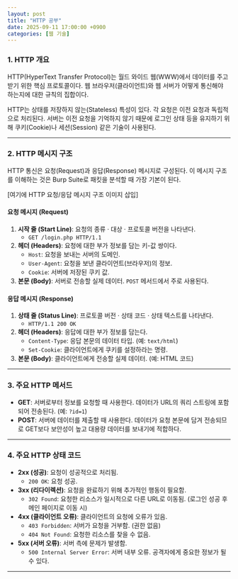```yaml
---
layout: post
title: "HTTP 공부"
date: 2025-09-11 17:00:00 +0900
categories: [웹 기술]
---
```


### 1. HTTP 개요

HTTP(HyperText Transfer Protocol)는 월드 와이드 웹(WWW)에서 데이터를 주고받기 위한 핵심 프로토콜이다. 웹 브라우저(클라이언트)와 웹 서버가 어떻게 통신해야 하는지에 대한 규칙의 집합이다.

HTTP는 상태를 저장하지 않는(Stateless) 특성이 있다. 각 요청은 이전 요청과 독립적으로 처리된다. 서버는 이전 요청을 기억하지 않기 때문에 로그인 상태 등을 유지하기 위해 쿠키(Cookie)나 세션(Session) 같은 기술이 사용된다.

---

### 2. HTTP 메시지 구조

HTTP 통신은 요청(Request)과 응답(Response) 메시지로 구성된다. 이 메시지 구조를 이해하는 것은 Burp Suite로 패킷을 분석할 때 가장 기본이 된다.

[여기에 HTTP 요청/응답 메시지 구조 이미지 삽입]

#### **요청 메시지 (Request)**
1.  **시작 줄 (Start Line)**: 요청의 종류 · 대상 · 프로토콜 버전을 나타낸다.
    *   `GET /login.php HTTP/1.1`
2.  **헤더 (Headers)**: 요청에 대한 부가 정보를 담는 키-값 쌍이다.
    *   `Host`: 요청을 보내는 서버의 도메인.
    *   `User-Agent`: 요청을 보낸 클라이언트(브라우저)의 정보.
    *   `Cookie`: 서버에 저장된 쿠키 값.
3.  **본문 (Body)**: 서버로 전송할 실제 데이터. `POST` 메서드에서 주로 사용된다.

#### **응답 메시지 (Response)**
1.  **상태 줄 (Status Line)**: 프로토콜 버전 · 상태 코드 · 상태 텍스트를 나타낸다.
    *   `HTTP/1.1 200 OK`
2.  **헤더 (Headers)**: 응답에 대한 부가 정보를 담는다.
    *   `Content-Type`: 응답 본문의 데이터 타입. (예: `text/html`)
    *   `Set-Cookie`: 클라이언트에게 쿠키를 설정하라는 명령.
3.  **본문 (Body)**: 클라이언트에게 전송할 실제 데이터. (예: HTML 코드)

---

### 3. 주요 HTTP 메서드

*   **GET**: 서버로부터 정보를 요청할 때 사용한다. 데이터가 URL의 쿼리 스트링에 포함되어 전송된다. (예: `?id=1`)
*   **POST**: 서버에 데이터를 제출할 때 사용한다. 데이터가 요청 본문에 담겨 전송되므로 GET보다 보안성이 높고 대용량 데이터를 보내기에 적합하다.

---

### 4. 주요 HTTP 상태 코드

*   **2xx (성공)**: 요청이 성공적으로 처리됨.
    *   `200 OK`: 요청 성공.
*   **3xx (리다이렉션)**: 요청을 완료하기 위해 추가적인 행동이 필요함.
    *   `302 Found`: 요청한 리소스가 일시적으로 다른 URL로 이동됨. (로그인 성공 후 메인 페이지로 이동 시)
*   **4xx (클라이언트 오류)**: 클라이언트의 요청에 오류가 있음.
    *   `403 Forbidden`: 서버가 요청을 거부함. (권한 없음)
    *   `404 Not Found`: 요청한 리소스를 찾을 수 없음.
*   **5xx (서버 오류)**: 서버 측에 문제가 발생함.
    *   `500 Internal Server Error`: 서버 내부 오류. 공격자에게 중요한 정보가 될 수 있다.

<hr class="short-rule">
